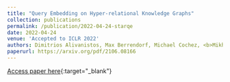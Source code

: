 ```yaml
---
title: "Query Embedding on Hyper-relational Knowledge Graphs"
collection: publications
permalink: /publication/2022-04-24-starqe
date: 2022-04-24
venue: 'Accepted to ICLR 2022'
authors: Dimitrios Alivanistos, Max Berrendorf, Michael Cochez, <b>Mikhail Galkin</b>
paperurl: https://arxiv.org/pdf/2106.08166
---
```

[Access paper here](https://arxiv.org/pdf/2106.08166){:target="_blank"}
